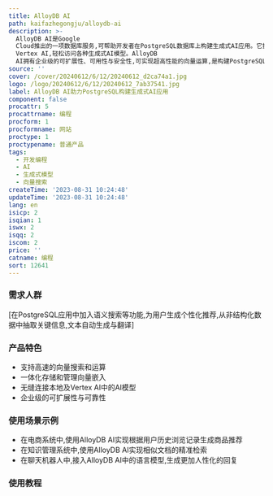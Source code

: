 ```yaml
---
title: AlloyDB AI
path: kaifazhegongju/alloydb-ai
description: >-
  AlloyDB AI是Google
  Cloud推出的一项数据库服务,可帮助开发者在PostgreSQL数据库上构建生成式AI应用。它提供了熟悉的PostgreSQL接口,支持向量、模型管理,并可深度集成Google
  Vertex AI,轻松访问各种生成式AI模型。AlloyDB
  AI拥有企业级的可扩展性、可用性与安全性,可实现超高性能的向量运算,是构建PostgreSQL生成式AI应用的理想选择。
source: ''
cover: /cover/20240612/6/12/20240612_d2ca74a1.jpg
logo: /logo/20240612/6/12/20240612_7ab37541.jpg
label: AlloyDB AI助力PostgreSQL构建生成式AI应用
component: false
procattr: 5
procattrname: 编程
procform: 1
procformname: 网站
proctype: 1
proctypename: 普通产品
tags:
  - 开发编程
  - AI
  - 生成式模型
  - 向量搜索
createTime: '2023-08-31 10:24:48'
updateTime: '2023-08-31 10:24:48'
lang: en
isicp: 2
isqian: 1
iswx: 2
isqq: 2
iscom: 2
price: ''
catname: 编程
sort: 12641
---
```




### 需求人群
[在PostgreSQL应用中加入语义搜索等功能,为用户生成个性化推荐,从非结构化数据中抽取关键信息,文本自动生成与翻译]

### 产品特色
- 支持高速的向量搜索和运算
- 一体化存储和管理向量嵌入
- 无缝连接本地及Vertex AI中的AI模型
- 企业级的可扩展性与可靠性

### 使用场景示例
- 在电商系统中,使用AlloyDB AI实现根据用户历史浏览记录生成商品推荐
- 在知识管理系统中,使用AlloyDB AI实现相似文档的精准检索
- 在聊天机器人中,接入AlloyDB AI中的语言模型,生成更加人性化的回复

### 使用教程


  
